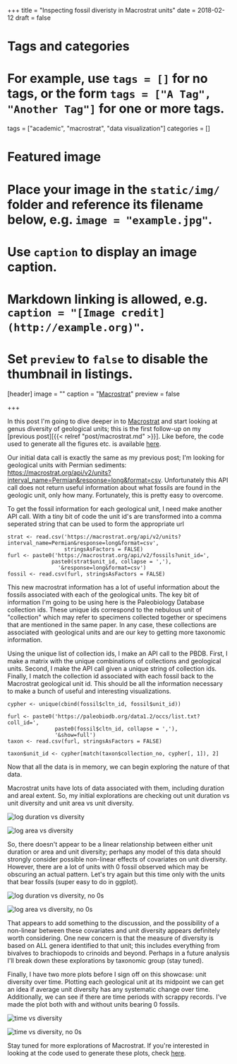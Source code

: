 +++
title = "Inspecting fossil diveristy in Macrostrat units"
date = 2018-02-12
draft = false

# Tags and categories
# For example, use `tags = []` for no tags, or the form `tags = ["A Tag", "Another Tag"]` for one or more tags.
tags = ["academic", "macrostrat", "data visualization"]
categories = []

# Featured image
# Place your image in the `static/img/` folder and reference its filename below, e.g. `image = "example.jpg"`.
# Use `caption` to display an image caption.
#   Markdown linking is allowed, e.g. `caption = "[Image credit](http://example.org)"`.
# Set `preview` to `false` to disable the thumbnail in listings.
[header]
image = ""
caption = "[Macrostrat](https://macrostrat.org)"
preview = false

+++


In this post I'm going to dive deeper in to [Macrostrat](https://macrostrat.org) and start looking at genus diversity of geological units; this is the first follow-up on my [previous post][{{< relref "post/macrostrat.md" >}}]. Like before, the code used to generate all the figures etc. is available [here](https://github.com/psmits/psmits/blob/master/static/code/macro_fossils.r).

Our initial data call is exactly the same as my previous post; I'm looking for geological units with Permian sediments: https://macrostrat.org/api/v2/units?interval_name=Permian&response=long&format=csv. Unfortunately this API call does not return useful information about what fossils are found in the geologic unit, only how many. Fortunately, this is pretty easy to overcome.

To get the fossil information for each geological unit, I need make another API call. With a tiny bit of code the unit id's are transformed into a comma seperated string that can be used to form the appropriate url

```
strat <- read.csv('https://macrostrat.org/api/v2/units?interval_name=Permian&response=long&format=csv', 
                  stringsAsFactors = FALSE)
furl <- paste0('https://macrostrat.org/api/v2/fossils?unit_id=',
              paste0(strat$unit_id, collapse = ','),
                '&response=long&format=csv')
fossil <- read.csv(furl, stringsAsFactors = FALSE)
```

This new macrostrat information has a lot of useful information about the fossils associated with each of the geological units. The key bit of information I'm going to be using here is the Paleobiology Database collection ids. These unique ids correspond to the nebulous unit of "collection" which may refer to specimens collected together or specimens that are mentioned in the same paper. In any case, these collections are associated with geological units and are our key to getting more taxonomic information.

Using the unique list of collection ids, I make an API call to the PBDB. First, I make a matrix with the unique combinations of collections and geological units. Second, I make the API call given a unique string of collection ids. Finally, I match the collection id associated with each fossil back to the Macrostrat geological unit id. This should be all the information necessary to make a bunch of useful and interesting visualizations.

```
cypher <- unique(cbind(fossil$cltn_id, fossil$unit_id))

furl <- paste0('https://paleobiodb.org/data1.2/occs/list.txt?coll_id=', 
               paste0(fossil$cltn_id, collapse = ','), 
               '&show=full')
taxon <- read.csv(furl, stringsAsFactors = FALSE)

taxon$unit_id <- cypher[match(taxon$collection_no, cypher[, 1]), 2]
```

Now that all the data is in memory, we can begin exploring the nature of that data.

Macrostrat units have lots of data associated with them, including duration and areal extent. So, my initial explorations are checking out unit duration vs unit diversity and unit area vs unit diversity. 

![log duration vs diversity](/img/unit_div_logage.png)

![log area vs diversity](/img/unit_div_logarea.png)

So, there doesn't appear to be a linear relationship between either unit duration or area and unit diversity; perhaps any model of this data should strongly consider possible non-linear effects of covariates on unit diversity. However, there are a lot of units with 0 fossil observed which may be obscuring an actual pattern. Let's try again but this time only with the units that bear fossils (super easy to do in ggplot).

![log duration vs diversity, no 0s](/img/unit_div_age_gr0.png)

![log area vs diversity, no 0s](/img/unit_div_area_gr0.png)

That appears to add something to the discussion, and the possibility of a non-linear between these covariates and unit diversity appears definitely worth considering. One new concern is that the measure of diversity is based on ALL genera identified to that unit; this includes everything from bivalves to brachiopods to crinoids and beyond. Perhaps in a future analysis I'll break down these explorations by taxonomic group (stay tuned).

Finally, I have two more plots before I sign off on this showcase: unit diversity over time. Plotting each geological unit at its midpoint we can get an idea if average unit diversity has any systematic change over time. Additionally, we can see if there are time periods with scrappy records. I've made the plot both with and without units bearing 0 fossils.

![time vs diversity](/img/unit_div_time.png)

![time vs diversity, no 0s](/img/unit_div_time_gr0.png)

Stay tuned for more explorations of Macrostrat. If you're interested in looking at the code used to generate these plots, check [here](https://github.com/psmits/psmits/blob/master/static/code/macro_fossils.r).


